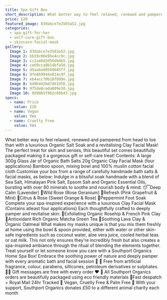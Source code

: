 ```yaml
---
title: Spa Gift Box
short_description: What better way to feel relaxed, renewed and pampered from head to toe than with a luxurious Orga...
price: £20
featured_image: 839abce7e3503a52.jpg
categories:
  - spa-gift-for-her
  - self-care-gift-box
  - skincare-facial-mask
gallery:
  Image 1: 839abce7e3503a52.jpg
  Image 2: bb19c06e95e4cc9c.jpg
  Image 3: cc1a48d3d56d64b5.jpg
  Image 4: ce69cca8b14bfa50.jpg
  Image 5: d5aa6e80569045ff.jpg
  Image 6: 9fe869944e814c9f.jpg
  Image 7: eb4acc70b10f899e.jpg
  Image 8: b49b442bd7461d56.jpg
  Image 9: 975de8cada889e30.jpg
  Image 10: 8d98b5f9b2c60b43.jpg
specs:
  - name: Price
    value: £20
  - name: Vegan
    value: Yes
  - name: Cruelty Free
    value: Yes
---
```


What better way to feel relaxed, renewed and pampered from head to toe than with a luxurious Organic Salt Soak and a revitalising Clay Facial Mask! The perfect treat for skin and senses, this beautiful set comes beautifully packaged making it a gorgeous gift or self-care treat! 
Contents:
A large 300g Glass Jar of Organic Bath Salts
20g Organic Clay Facial Mask (four applications)
Bamboo spoon, mixing bowl and 100% muslin cotton facial cloth
Customise your box from a range of carefully handmade bath salts & facial masks, as below:
Indulge in a blissful soak handmade with a blend of Sea Salt, Himalayan Pink Salt, Epsom Salt and Organic Essential Oils, bursting with over 80 minerals to soothe and nourish body & mind:
😴Deep Calm (Lavender)
🌹Wild Rose (Rose Geranium)
🌿Refresh (Pink Grapefruit & Mint)
🍊Citrus & Rose (Sweet Orange & Rose)
🧊Peppermint Foot Soak 
Complete your spa-inspired experience with a luxurious Clay Facial Mask (Contains atleast four applications) Each thoughtfully crafted to deeply pamper and revitalise skin:
🌹Exfoliating Organic Rosehip & French Pink Clay
🌿Antioxidant Rich Organic Matcha Green Tea
🌾Soothing Lava Clay & Organic Oatmeal
What makes my masks unique is that you mix them freshly at home using the bowl & spoon provided, either with water or other skin-safe ingredients such as coconut water, aloe vera juice,  cooled herbal teas or oat milk. This not only ensures they're incredibly fresh but also creates a spa-inspired ambiance through the ritual of blending the elements together. 
Treat yourself or let someone know you care with a Southport Organics Home Spa Box! Embrace the soothing power of nature and deeply pamper with every aromatic bath and facial session 🛁
🍊 Free from artificial fragrance, colour, parabens, sillicones, petroleum derivatives or sulphates.
✍🏼 Gift messages are free with every order ❤️
🌿 All Southport Organics orders are beautifully packaged using eco friendly materials
📮Fast despatch + Royal Mail 24hr Tracked
🐰 Vegan, Cruelty Free & Palm Free
🐾 With your support, Southport Organics donates £50 to a different animal charity each month